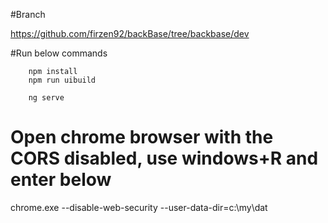 
#Branch
 
https://github.com/firzen92/backBase/tree/backbase/dev


#Run below commands

		npm install
		npm run uibuild
		
		ng serve

# Open chrome browser with the CORS disabled, use windows+R and enter below

chrome.exe --disable-web-security --user-data-dir=c:\my\dat